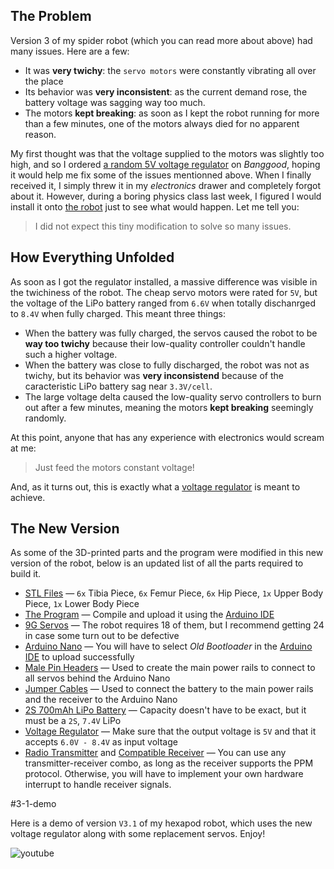 ## The Problem

Version 3 of my spider robot (which you can read more about above) had many issues. Here are a few:

- It was **very twichy**: the `servo motors` were constantly vibrating all over the place
- Its behavior was **very inconsistent**: as the current demand rose, the battery voltage was sagging way too much.
- The motors **kept breaking**: as soon as I kept the robot running for more than a few minutes, one of the motors always died for no apparent reason.

My first thought was that the voltage supplied to the motors was slightly too high, and so I ordered [a random 5V voltage regulator](https://www.banggood.com/DD2712SA-3_5A-Mini-5V-27V-to-3_7V-5V-12V-DC-DC-Step-Down-Buck-Power-Converter-Module-Voltage-Regulator-p-1651953.html?rmmds=myorder&cur_warehouse=CN&ID=519957) on _Banggood_, hoping it would help me fix some of the issues mentionned above. When I finally received it, I simply threw it in my _electronics_ drawer and completely forgot about it. However, during a boring physics class last week, I figured I would install it onto [the robot](../Spider-Robot/) just to see what would happen. Let me tell you:

> I did not expect this tiny modification to solve so many issues.

## How Everything Unfolded

As soon as I got the regulator installed, a massive difference was visible in the twichiness of the robot. The cheap servo motors were rated for `5V`, but the voltage of the LiPo battery ranged from `6.6V` when totally dischanrged to `8.4V` when fully charged. This meant three things:

- When the battery was fully charged, the servos caused the robot to be **way too twichy** because their low-quality controller couldn't handle such a higher voltage.
- When the battery was close to fully discharged, the robot was not as twichy, but its behavior was **very inconsistend** because of the caracteristic LiPo battery sag near `3.3V/cell`.
- The large voltage delta caused the low-quality servo controllers to burn out after a few minutes, meaning the motors **kept breaking** seemingly randomly.

At this point, anyone that has any experience with electronics would scream at me:

> Just feed the motors constant voltage!

And, as it turns out, this is exactly what a [voltage regulator](https://en.wikipedia.org/wiki/Voltage_regulator) is meant to achieve.

## The New Version

As some of the 3D-printed parts and the program were modified in this new version of the robot, below is an updated list of all the parts required to build it.

- [STL Files](./Version-3-1/STLs.zip) &mdash; `6x` Tibia Piece, `6x` Femur Piece, `6x` Hip Piece, `1x` Upper Body Piece, `1x` Lower Body Piece
- [The Program](./Version-3-1/13_sketch_mar04a/13_sketch_mar04a.ino) &mdash; Compile and upload it using the [Arduino IDE](https://www.arduino.cc/en/software)
- [9G Servos](https://www.aliexpress.com/item/1005001813187222.html?spm=a2g0o.productlist.0.0.504a3734iInKt2&algo_pvid=2031d842-6464-4458-a870-09ae1f46f73c&aem_p4p_detail=202111300935452489320595347140002296538&algo_exp_id=2031d842-6464-4458-a870-09ae1f46f73c-4&pdp_ext_f=%7B%22sku_id%22%3A%2212000017718658385%22%7D) &mdash; The robot requires 18 of them, but I recommend getting 24 in case some turn out to be defective
- [Arduino Nano](https://www.banggood.com/Geekcreit-ATmega328P-Nano-V3-Module-Improved-Version-With-USB-Cable-Development-Board-Geekcreit-for-Arduino-products-that-work-with-official-Arduino-boards-p-933647.html?cur_warehouse=CN&rmmds=search) &mdash; You will have to select _Old Bootloader_ in the [Arduino IDE](https://www.arduino.cc/en/software) to upload successfully
- [Male Pin Headers](https://www.banggood.com/10-Pcs-40-Pin-2_54mm-Single-Row-Male-Pin-Header-Strip-p-918427.html?cur_warehouse=CN&rmmds=search) &mdash; Used to create the main power rails to connect to all servos behind the Arduino Nano
- [Jumper Cables](https://www.banggood.com/Geekcreit-3-IN-1-120pcs-10cm-Male-To-Female-Female-To-Female-Male-To-Male-Jumper-Cable-For-p-1054670.html?cur_warehouse=CN&rmmds=search) &mdash; Used to connect the battery to the main power rails and the receiver to the Arduino Nano
- [2S 700mAh LiPo Battery](https://www.banggood.com/Gaoneng-GNB-7_4V-700mAh-100C-2S-LiPo-Battery-XT30-Plug-for-FPV-Racing-Drone-p-1861431.html?cur_warehouse=CN&rmmds=search) &mdash; Capacity doesn't have to be exact, but it must be a `2S`, `7.4V` LiPo
- [Voltage Regulator](https://www.banggood.com/DD2712SA-3_5A-Mini-5V-27V-to-3_7V-5V-12V-DC-DC-Step-Down-Buck-Power-Converter-Module-Voltage-Regulator-p-1651953.html?rmmds=myorder&cur_warehouse=CN&ID=519957) &mdash; Make sure that the output voltage is `5V` and that it accepts `6.0V - 8.4V` as input voltage
- [Radio Transmitter](https://www.banggood.com/Flysky-i6X-FS-i6X-2_4GHz-10CH-AFHDS-2A-RC-Radio-Transmitter-With-X6B-or-IA6B-or-A8S-Receiver-for-FPV-RC-Drone-p-1090406.html?cur_warehouse=CN&ID=53081742482&rmmds=search) and [Compatible Receiver](https://www.banggood.com/Flysky-X6B-2_4G-6CH-i-BUS-PPM-PWM-Receiver-for-AFHDS-i10-i6s-i6-i6x-i4x-Transmitter-p-1101513.html?cur_warehouse=CN&rmmds=search) &mdash; You can use any transmitter-receiver combo, as long as the receiver supports the PPM protocol. Otherwise, you will have to implement your own hardware interrupt to handle receiver signals.

#3-1-demo

Here is a demo of version `V3.1` of my hexapod robot, which uses the new voltage regulator along with some replacement servos. Enjoy!

![youtube](https://www.youtube.com/embed/dVLcFW495Oo)
